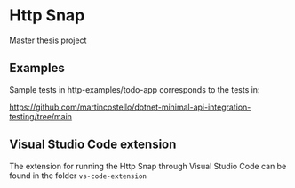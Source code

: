 # Http Snap
Master thesis project 

## Examples
Sample tests in http-examples/todo-app corresponds to the tests in:

https://github.com/martincostello/dotnet-minimal-api-integration-testing/tree/main

## Visual Studio Code extension
The extension for running the Http Snap through Visual Studio Code can be found in the folder ```vs-code-extension```
